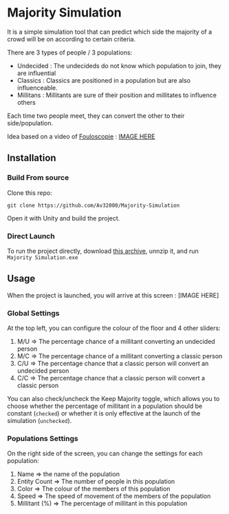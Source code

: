 # Majority Simulation

It is a simple simulation tool that can predict which side the majority of a crowd will be on according to certain criteria.

There are 3 types of people / 3 populations:

- Undecided : The undecideds do not know which population to join, they are influential
- Classics : Classics are positioned in a population but are also influenceable.
- Millitans : Millitants are sure of their position and millitates to influence others

Each time two people meet, they can convert the other to their side/population.

Idea based on a video of [Fouloscopie](https://www.youtube.com/@Fouloscopie) : [IMAGE HERE](https://www.youtube.com/watch?v=gtXHv95pwyE&t=998s)

## Installation

### Build From source

Clone this repo:

```
git clone https://github.com/Av32000/Majority-Simulation
```

Open it with Unity and build the project.

### Direct Launch

To run the project directly, download [this archive](https://github.com/Av32000/Majority-Simulation/src/MajoritySimulation.zip), unnzip it, and run `Majority Simulation.exe`

## Usage

When the project is launched, you will arrive at this screen : [IMAGE HERE]

### Global Settings

At the top left, you can configure the colour of the floor and 4 other sliders:

1. M/U => The percentage chance of a millitant converting an undecided person
2. M/C => The percentage chance of a millitant converting a classic person
3. C/U => The percentage chance that a classic person will convert an undecided person
4. C/C => The percentage chance that a classic person will convert a classic person

You can also check/uncheck the Keep Majority toggle, which allows you to choose whether the percentage of millitant in a population should be constant (`checked`) or whether it is only effective at the launch of the simulation (`unchecked`).

### Populations Settings

On the right side of the screen, you can change the settings for each population:

1. Name => the name of the population
2. Entity Count => The number of people in this population
3. Color => The colour of the members of this population
4. Speed => The speed of movement of the members of the population
5. Millitant (%) => The percentage of millitant in this population
